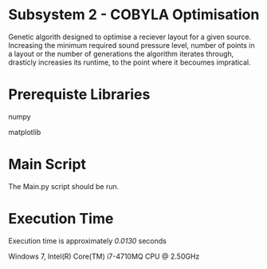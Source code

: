 # Subsystem 2 - COBYLA Optimisation

Genetic algorith designed to optimise a reciever layout for a given source. Increasing the minimum required sound pressure level, number of points in a layout or the number of generations the algorithm iterates through, drasticly increasies its runtime, to the point where it becoumes impratical. 

# Prerequiste Libraries

numpy 

matplotlib

# Main Script

The Main.py script should be run.

# Execution Time
Execution time is approximately *0.0130* seconds

Windows 7, Intel(R) Core(TM) i7-4710MQ CPU @ 2.50GHz
